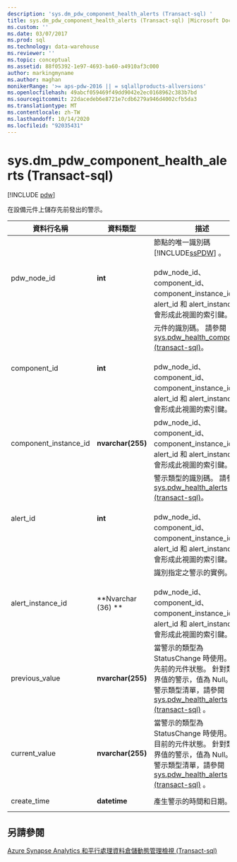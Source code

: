 ```yaml
---
description: 'sys.dm_pdw_component_health_alerts (Transact-sql) '
title: sys.dm_pdw_component_health_alerts (Transact-sql) |Microsoft Docs
ms.custom: ''
ms.date: 03/07/2017
ms.prod: sql
ms.technology: data-warehouse
ms.reviewer: ''
ms.topic: conceptual
ms.assetid: 88f05392-1e97-4693-ba60-a4910af3c000
author: markingmyname
ms.author: maghan
monikerRange: '>= aps-pdw-2016 || = sqlallproducts-allversions'
ms.openlocfilehash: 49abcf059469f49dd9042e2ec0168962c383b7bd
ms.sourcegitcommit: 22dacedeb6e8721e7cdb6279a946d4002cfb5da3
ms.translationtype: MT
ms.contentlocale: zh-TW
ms.lasthandoff: 10/14/2020
ms.locfileid: "92035431"
---
```

# <a name="sysdm_pdw_component_health_alerts-transact-sql"></a>sys.dm_pdw_component_health_alerts (Transact-sql) 
[!INCLUDE [pdw](../../includes/applies-to-version/pdw.md)]

  在設備元件上儲存先前發出的警示。  
  
|資料行名稱|資料類型|描述|範圍|  
|-----------------|---------------|-----------------|-----------|  
|pdw_node_id|**int**|節點的唯一識別碼 [!INCLUDE[ssPDW](../../includes/sspdw-md.md)] 。<br /><br /> pdw_node_id、component_id、component_instance_id、alert_id 和 alert_instance_id 會形成此視圖的索引鍵。|NOT NULL|  
|component_id|**int**|元件的識別碼。 請參閱 [sys.pdw_health_components &#40;transact-sql&#41;](../../relational-databases/system-catalog-views/sys-pdw-health-components-transact-sql.md)。<br /><br /> pdw_node_id、component_id、component_instance_id、alert_id 和 alert_instance_id 會形成此視圖的索引鍵。|NOT NULL|  
|component_instance_id|**nvarchar(255)**|pdw_node_id、component_id、component_instance_id、alert_id 和 alert_instance_id 會形成此視圖的索引鍵。|NOT NULL|  
|alert_id|**int**|警示類型的識別碼。 請參閱 [sys.pdw_health_alerts &#40;transact-sql&#41;](../../relational-databases/system-catalog-views/sys-pdw-health-alerts-transact-sql.md)。<br /><br /> pdw_node_id、component_id、component_instance_id、alert_id 和 alert_instance_id 會形成此視圖的索引鍵。|NOT NULL|  
|alert_instance_id|**Nvarchar (36) **|識別指定之警示的實例。<br /><br /> pdw_node_id、component_id、component_instance_id、alert_id 和 alert_instance_id 會形成此視圖的索引鍵。|NOT NULL|  
|previous_value|**nvarchar(255)**|當警示的類型為 StatusChange 時使用。 這是先前的元件狀態。 針對類型臨界值的警示，值為 Null。 如需警示類型清單，請參閱 [sys.pdw_health_alerts &#40;transact-sql&#41;](../../relational-databases/system-catalog-views/sys-pdw-health-alerts-transact-sql.md) 。|NULL|  
|current_value|**nvarchar(255)**|當警示的類型為 StatusChange 時使用。 這是目前的元件狀態。 針對類型臨界值的警示，值為 Null。 如需警示類型清單，請參閱 [sys.pdw_health_alerts &#40;transact-sql&#41;](../../relational-databases/system-catalog-views/sys-pdw-health-alerts-transact-sql.md) 。|NULL|  
|create_time|**datetime**|產生警示的時間和日期。|NOT NULL|  
  
## <a name="see-also"></a>另請參閱  
 [Azure Synapse Analytics 和平行處理資料倉儲動態管理檢視 &#40;Transact-sql&#41;](../../relational-databases/system-dynamic-management-views/sql-and-parallel-data-warehouse-dynamic-management-views.md)  
  
  
